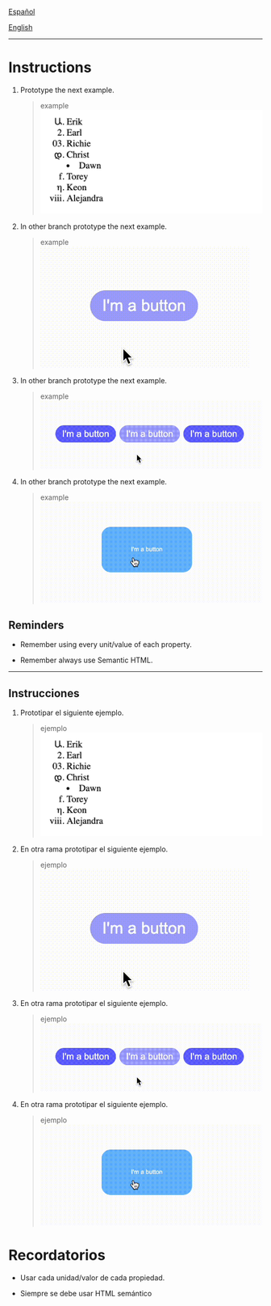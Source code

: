 [Español](#Instrucciones)

[English](#Instructions)

---

# Instructions

1. Prototype the next example.

   > example
   > ![lists-1](assets/lists.png)

2. In other branch prototype the next example.

   > example
   > ![button](assets/button.gif)

3. In other branch prototype the next example.

   > example
   > ![buttons](assets/buttons.gif)

4. In other branch prototype the next example.

   > example
   > ![pseudo](assets/pseudo.gif)

## Reminders

- Remember using every unit/value of each property.

- Remember always use Semantic HTML.

---

## Instrucciones

1. Prototipar el siguiente ejemplo.

   > ejemplo
   > ![listas](assets/lists.png)

2. En otra rama prototipar el siguiente ejemplo.

   > ejemplo
   > ![botón](assets/button.gif)

3. En otra rama prototipar el siguiente ejemplo.

   > ejemplo
   > ![botones](assets/buttons.gif)

4. En otra rama prototipar el siguiente ejemplo.

   > ejemplo
   > ![pseudo](assets/pseudo.gif)

# Recordatorios

- Usar cada unidad/valor de cada propiedad.

- Siempre se debe usar HTML semántico
